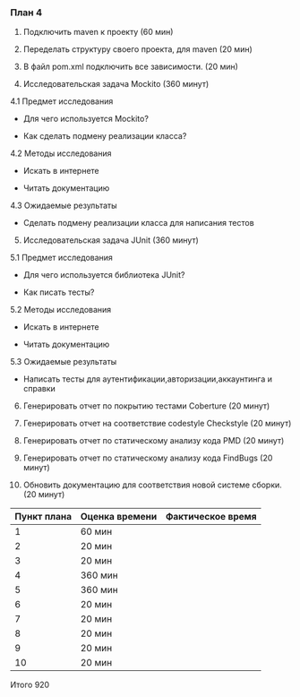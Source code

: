 ### План 4

1. Подключить maven к проекту (60 мин)

2. Переделать структуру своего проекта, для maven (20 мин)

3. В файл pom.xml подключить все зависимости. (20 мин)

4. Исследовательская задача Mockito (360 минут)

4.1 Предмет исследования

* Для чего используется Mockito?

* Как сделать подмену реализации класса?

4.2 Методы исследования

* Искать в интернете 

* Читать документацию

4.3 Ожидаемые результаты

* Сделать подмену реализации класса для написания тестов

5. Исследовательская задача JUnit (360 минут)

5.1 Предмет исследования

* Для чего используется библиотека JUnit?

* Как писать тесты?

5.2 Методы исследования

* Искать в интернете 

* Читать документацию

5.3 Ожидаемые результаты

* Написать тесты для аутентификации,авторизации,аккаунтинга и справки 

6. Генерировать отчет по покрытию тестами Coberture (20 минут)

7. Генерировать отчет на соответствие codestyle Checkstyle (20 минут)

8. Генерировать отчет по статическому анализу кода PMD (20 минут)

9. Генерировать отчет по статическому анализу кода FindBugs (20 минут)

10. Обновить документацию для соответствия новой системе сборки. (20 минут)

Пункт плана|Оценка времени  |Фактическое время|
-----------| ---------------| ----------------|
1	|     60 мин     |                 |
2          |     20 мин     |                 |
3          |     20 мин     |                 |
4          |     360 мин    |                 |
5	|     360 мин    |                 |
6	|     20 мин     |                 |
7          |     20 мин     |                 |
8          |     20 мин     |                 |
9          |     20 мин     |                 |
10         |     20 мин     |                 |
           
Итого	920
